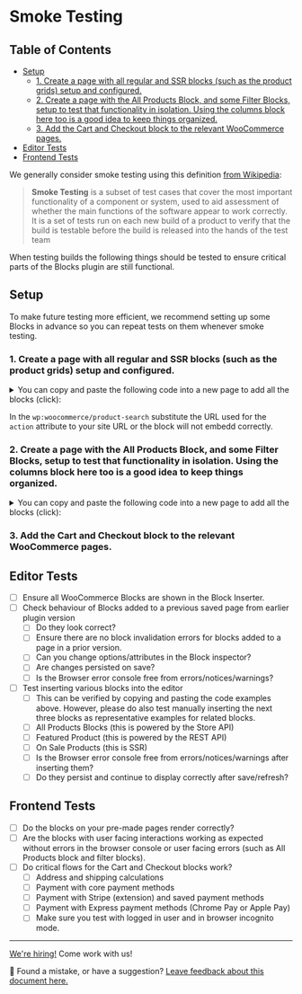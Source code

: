 # Smoke Testing <!-- omit in toc -->

## Table of Contents <!-- omit in toc -->

-   [Setup](#setup)
    -   [1. Create a page with all regular and SSR blocks (such as the product grids) setup and configured.](#1-create-a-page-with-all-regular-and-ssr-blocks-such-as-the-product-grids-setup-and-configured)
    -   [2. Create a page with the All Products Block, and some Filter Blocks, setup to test that functionality in isolation. Using the columns block here too is a good idea to keep things organized.](#2-create-a-page-with-the-all-products-block-and-some-filter-blocks-setup-to-test-that-functionality-in-isolation-using-the-columns-block-here-too-is-a-good-idea-to-keep-things-organized)
    -   [3. Add the Cart and Checkout block to the relevant WooCommerce pages.](#3-add-the-cart-and-checkout-block-to-the-relevant-woocommerce-pages)
-   [Editor Tests](#editor-tests)
-   [Frontend Tests](#frontend-tests)

We generally consider smoke testing using this definition [from Wikipedia](<https://href.li/?https://en.wikipedia.org/wiki/Smoke_testing_(software)>):

> **Smoke Testing** is a subset of test cases that cover the most important functionality of a component or system, used to aid assessment of whether the main functions of the software appear to work correctly. It is a set of tests run on each new build of a product to verify that the build is testable before the build is released into the hands of the test team

When testing builds the following things should be tested to ensure critical parts of the Blocks plugin are still functional.

## Setup

To make future testing more efficient, we recommend setting up some Blocks in advance so you can repeat tests on them whenever smoke testing.

### 1. Create a page with all regular and SSR blocks (such as the product grids) setup and configured.

<details>
<summary>You can copy and paste the following code into a new page to add all the blocks (click):</summary>

```html
<!-- wp:woocommerce/featured-product {"editMode":false,"productId":15} -->
<!-- wp:button {"align":"center"} -->
<div class="wp-block-button aligncenter">
	<a
		class="wp-block-button__link"
		href="https://ephemeral-aljullu-20200929.atomicsites.blog/product/beanie/"
		>Shop now</a
	>
</div>
<!-- /wp:button -->
<!-- /wp:woocommerce/featured-product -->

<!-- wp:woocommerce/featured-category {"editMode":false,"categoryId":16} -->
<!-- wp:button {"align":"center"} -->
<div class="wp-block-button aligncenter">
	<a
		class="wp-block-button__link"
		href="https://ephemeral-aljullu-20200929.atomicsites.blog/product-category/clothing/"
		>Shop now</a
	>
</div>
<!-- /wp:button -->
<!-- /wp:woocommerce/featured-category -->

<!-- wp:woocommerce/handpicked-products {"editMode":false,"products":[15,32,16]} /-->

<!-- wp:woocommerce/product-best-sellers /-->

<!-- wp:woocommerce/product-top-rated /-->

<!-- wp:woocommerce/product-new /-->

<!-- wp:woocommerce/product-on-sale /-->

<!-- wp:woocommerce/product-category {"categories":[16]} /-->

<!-- wp:woocommerce/product-tag /-->

<!-- wp:woocommerce/products-by-attribute {"attributes":[{"id":22,"attr_slug":"pa_color"}],"editMode":false} /-->

<!-- wp:woocommerce/product-categories /-->

<!-- wp:woocommerce/product-categories {"isDropdown":true} /-->

<!-- wp:woocommerce/reviews-by-product {"editMode":false,"productId":15} -->
<div
	class="wp-block-woocommerce-reviews-by-product wc-block-reviews-by-product has-image has-name has-date has-rating has-content"
	data-image-type="reviewer"
	data-orderby="most-recent"
	data-reviews-on-page-load="10"
	data-reviews-on-load-more="10"
	data-show-load-more="true"
	data-show-orderby="true"
	data-product-id="15"
></div>
<!-- /wp:woocommerce/reviews-by-product -->

<!-- wp:woocommerce/reviews-by-category {"editMode":false,"categoryIds":[16]} -->
<div
	class="wp-block-woocommerce-reviews-by-category wc-block-reviews-by-category has-image has-name has-date has-rating has-content has-product-name"
	data-image-type="reviewer"
	data-orderby="most-recent"
	data-reviews-on-page-load="10"
	data-reviews-on-load-more="10"
	data-show-load-more="true"
	data-show-orderby="true"
	data-category-ids="16"
></div>
<!-- /wp:woocommerce/reviews-by-category -->

<!-- wp:woocommerce/all-reviews -->
<div
	class="wp-block-woocommerce-all-reviews wc-block-all-reviews has-image has-name has-date has-rating has-content has-product-name"
	data-image-type="reviewer"
	data-orderby="most-recent"
	data-reviews-on-page-load="10"
	data-reviews-on-load-more="10"
	data-show-load-more="true"
	data-show-orderby="true"
></div>
<!-- /wp:woocommerce/all-reviews -->

<!-- wp:woocommerce/product-search {"formId":"wc-block-product-search-0"} -->
<div class="wp-block-woocommerce-product-search">
	<div class="wc-block-product-search">
		<form
			role="search"
			method="get"
			action="https://ephemeral-aljullu-20200929.atomicsites.blog/"
		>
			<label
				for="wc-block-product-search-0"
				class="wc-block-product-search__label"
				>Search</label
			>
			<div class="wc-block-product-search__fields">
				<input
					type="search"
					id="wc-block-product-search-0"
					class="wc-block-product-search__field"
					placeholder="Search products…"
					name="s"
				/><input
					type="hidden"
					name="post_type"
					value="product"
				/><button
					type="submit"
					class="wc-block-product-search__button"
					label="Search"
				>
					<svg
						aria-hidden="true"
						role="img"
						focusable="false"
						class="dashicon dashicons-arrow-right-alt2"
						xmlns="http://www.w3.org/2000/svg"
						width="20"
						height="20"
						viewbox="0 0 20 20"
					>
						<path d="M6 15l5-5-5-5 1-2 7 7-7 7z"></path>
					</svg>
				</button>
			</div>
		</form>
	</div>
</div>
<!-- /wp:woocommerce/product-search -->
```

</details>

In the `wp:woocommerce/product-search` substitute the URL used for the `action` attribute to your site URL or the block will not embedd correctly.

### 2. Create a page with the All Products Block, and some Filter Blocks, setup to test that functionality in isolation. Using the columns block here too is a good idea to keep things organized.

<details>
<summary>You can copy and paste the following code into a new page to add all the blocks (click):</summary>

```html
<!-- wp:columns -->
<div class="wp-block-columns">
	<!-- wp:column {"width":33.33} -->
	<div class="wp-block-column" style="flex-basis:33.33%">
		<!-- wp:woocommerce/price-filter -->
		<div
			class="wp-block-woocommerce-price-filter is-loading"
			data-showinputfields="true"
			data-showfilterbutton="false"
			data-heading="Filter by price"
			data-heading-level="3"
		>
			<span
				aria-hidden="true"
				class="wc-block-product-categories__placeholder"
			></span>
		</div>
		<!-- /wp:woocommerce/price-filter -->

		<!-- wp:woocommerce/attribute-filter {"attributeId":1,"heading":"Filter by Color","displayStyle":"dropdown"} -->
		<div
			class="wp-block-woocommerce-attribute-filter is-loading"
			data-attribute-id="1"
			data-show-counts="true"
			data-query-type="or"
			data-heading="Filter by Color"
			data-heading-level="3"
			data-display-style="dropdown"
		>
			<span
				aria-hidden="true"
				class="wc-block-product-attribute-filter__placeholder"
			></span>
		</div>
		<!-- /wp:woocommerce/attribute-filter -->

		<!-- wp:woocommerce/attribute-filter {"attributeId":2,"heading":"Filter by Size"} -->
		<div
			class="wp-block-woocommerce-attribute-filter is-loading"
			data-attribute-id="2"
			data-show-counts="true"
			data-query-type="or"
			data-heading="Filter by Size"
			data-heading-level="3"
		>
			<span
				aria-hidden="true"
				class="wc-block-product-attribute-filter__placeholder"
			></span>
		</div>
		<!-- /wp:woocommerce/attribute-filter -->

		<!-- wp:woocommerce/active-filters -->
		<div
			class="wp-block-woocommerce-active-filters is-loading"
			data-display-style="list"
			data-heading="Active filters"
			data-heading-level="3"
		>
			<span
				aria-hidden="true"
				class="wc-block-active-product-filters__placeholder"
			></span>
		</div>
		<!-- /wp:woocommerce/active-filters -->
	</div>
	<!-- /wp:column -->

	<!-- wp:column {"width":66.66} -->
	<div class="wp-block-column" style="flex-basis:66.66%">
		<!-- wp:woocommerce/all-products {"columns":3,"rows":3,"alignButtons":false,"contentVisibility":{"orderBy":true},"orderby":"date","layoutConfig":[["woocommerce/product-image"],["woocommerce/product-title"],["woocommerce/product-price"],["woocommerce/product-rating"],["woocommerce/product-button"]]} -->
		<div
			class="wp-block-woocommerce-all-products wc-block-all-products"
			data-attributes='{"alignButtons":false,"columns":3,"contentVisibility":{"orderBy":true},"isPreview":false,"layoutConfig":[["woocommerce/product-image"],["woocommerce/product-title"],["woocommerce/product-price"],["woocommerce/product-rating"],["woocommerce/product-button"]],"orderby":"date","rows":3}'
		></div>
		<!-- /wp:woocommerce/all-products -->
	</div>
	<!-- /wp:column -->
</div>
<!-- /wp:columns -->
```

</details>

### 3. Add the Cart and Checkout block to the relevant WooCommerce pages.

## Editor Tests

-   [ ] Ensure all WooCommerce Blocks are shown in the Block Inserter.
-   [ ] Check behaviour of Blocks added to a previous saved page from earlier plugin version
    -   [ ] Do they look correct?
    -   [ ] Ensure there are no block invalidation errors for blocks added to a page in a prior version.
    -   [ ] Can you change options/attributes in the Block inspector?
    -   [ ] Are changes persisted on save?
    -   [ ] Is the Browser error console free from errors/notices/warnings?
-   [ ] Test inserting various blocks into the editor
    -   [ ] This can be verified by copying and pasting the code examples above. However, please do also test manually inserting the next three blocks as representative examples for related blocks.
    -   [ ] All Products Blocks (this is powered by the Store API)
    -   [ ] Featured Product (this is powered by the REST API)
    -   [ ] On Sale Products (this is SSR)
    -   [ ] Is the Browser error console free from errors/notices/warnings after inserting them?
    -   [ ] Do they persist and continue to display correctly after save/refresh?

## Frontend Tests

-   [ ] Do the blocks on your pre-made pages render correctly?
-   [ ] Are the blocks with user facing interactions working as expected without errors in the browser console or user facing errors (such as All Products block and filter blocks).
-   [ ] Do critical flows for the Cart and Checkout blocks work?
    -   [ ] Address and shipping calculations
    -   [ ] Payment with core payment methods
    -   [ ] Payment with Stripe (extension) and saved payment methods
    -   [ ] Payment with Express payment methods (Chrome Pay or Apple Pay)
    -   [ ] Make sure you test with logged in user and in browser incognito mode.

<!-- FEEDBACK -->

---

[We're hiring!](https://woocommerce.com/careers/) Come work with us!

🐞 Found a mistake, or have a suggestion? [Leave feedback about this document here.](https://github.com/woocommerce/woocommerce-gutenberg-products-block/issues/new?assignees=&labels=type%3A+documentation&template=--doc-feedback.md&title=Feedback%20on%20./docs/testing/smoke-testing.md)

<!-- /FEEDBACK -->
